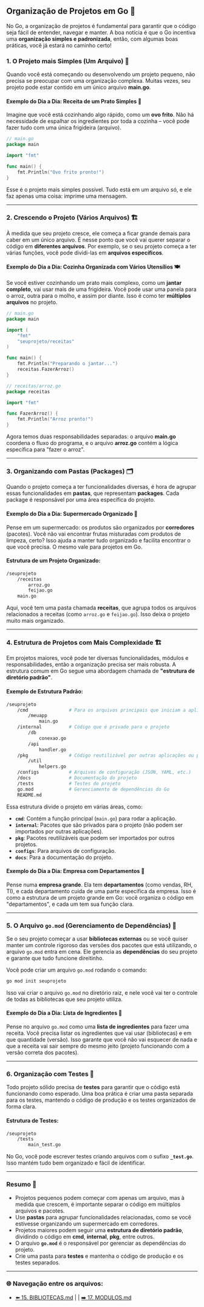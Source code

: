 ## Organização de Projetos em Go 📂

No Go, a organização de projetos é fundamental para garantir que o código seja fácil de entender, navegar e manter. A boa notícia é que o Go incentiva uma **organização simples e padronizada**, então, com algumas boas práticas, você já estará no caminho certo!

### 1. **O Projeto mais Simples (Um Arquivo)** 📝

Quando você está começando ou desenvolvendo um projeto pequeno, não precisa se preocupar com uma organização complexa. Muitas vezes, seu projeto pode estar contido em um único arquivo **main.go**.

#### Exemplo do Dia a Dia: Receita de um Prato Simples 🍳

Imagine que você está cozinhando algo rápido, como um **ovo frito**. Não há necessidade de espalhar os ingredientes por toda a cozinha – você pode fazer tudo com uma única frigideira (arquivo).

```go
// main.go
package main

import "fmt"

func main() {
    fmt.Println("Ovo frito pronto!")
}
```

Esse é o projeto mais simples possível. Tudo está em um arquivo só, e ele faz apenas uma coisa: imprime uma mensagem.

---

### 2. **Crescendo o Projeto (Vários Arquivos)** 🏗️

À medida que seu projeto cresce, ele começa a ficar grande demais para caber em um único arquivo. É nesse ponto que você vai querer separar o código em **diferentes arquivos**. Por exemplo, se o seu projeto começa a ter várias funções, você pode dividi-las em **arquivos específicos**.

#### Exemplo do Dia a Dia: Cozinha Organizada com Vários Utensílios 🍽️

Se você estiver cozinhando um prato mais complexo, como um **jantar completo**, vai usar mais de uma frigideira. Você pode usar uma panela para o arroz, outra para o molho, e assim por diante. Isso é como ter **múltiplos arquivos** no projeto.

```go
// main.go
package main

import (
    "fmt"
    "seuprojeto/receitas"
)

func main() {
    fmt.Println("Preparando o jantar...")
    receitas.FazerArroz()
}
```

```go
// receitas/arroz.go
package receitas

import "fmt"

func FazerArroz() {
    fmt.Println("Arroz pronto!")
}
```

Agora temos duas responsabilidades separadas: o arquivo **main.go** coordena o fluxo do programa, e o arquivo **arroz.go** contém a lógica específica para "fazer o arroz".

---

### 3. **Organizando com Pastas (Packages)** 🗂️

Quando o projeto começa a ter funcionalidades diversas, é hora de agrupar essas funcionalidades em **pastas**, que representam **packages**. Cada package é responsável por uma área específica do projeto.

#### Exemplo do Dia a Dia: Supermercado Organizado 🛒

Pense em um supermercado: os produtos são organizados por **corredores** (pacotes). Você não vai encontrar frutas misturadas com produtos de limpeza, certo? Isso ajuda a manter tudo organizado e facilita encontrar o que você precisa. O mesmo vale para projetos em Go.

#### Estrutura de um Projeto Organizado:

```bash
/seuprojeto
    /receitas
        arroz.go
        feijao.go
    main.go
```

Aqui, você tem uma pasta chamada **receitas**, que agrupa todos os arquivos relacionados a receitas (como `arroz.go` e `feijao.go`). Isso deixa o projeto muito mais organizado.

---

### 4. **Estrutura de Projetos com Mais Complexidade** 🏗️

Em projetos maiores, você pode ter diversas funcionalidades, módulos e responsabilidades, então a organização precisa ser mais robusta. A estrutura comum em Go segue uma abordagem chamada de **"estrutura de diretório padrão"**.

#### Exemplo de Estrutura Padrão:

```bash
/seuprojeto
    /cmd               # Para os arquivos principais que iniciam a aplicação
        /meuapp
            main.go
    /internal          # Código que é privado para o projeto
        /db
            conexao.go
        /api
            handler.go
    /pkg               # Código reutilizável por outras aplicações ou pacotes
        /util
            helpers.go
    /configs           # Arquivos de configuração (JSON, YAML, etc.)
    /docs              # Documentação do projeto
    /tests             # Testes do projeto
    go.mod             # Gerenciamento de dependências do Go
    README.md
```

Essa estrutura divide o projeto em várias áreas, como:

- **`cmd`**: Contém a função principal (`main.go`) para rodar a aplicação.
- **`internal`**: Pacotes que são privados para o projeto (não podem ser importados por outras aplicações).
- **`pkg`**: Pacotes reutilizáveis que podem ser importados por outros projetos.
- **`configs`**: Para arquivos de configuração.
- **`docs`**: Para a documentação do projeto.

#### Exemplo do Dia a Dia: Empresa com Departamentos 🏢

Pense numa **empresa grande**. Ela tem **departamentos** (como vendas, RH, TI), e cada departamento cuida de uma parte específica da empresa. Isso é como a estrutura de um projeto grande em Go: você organiza o código em "departamentos", e cada um tem sua função clara.

---

### 5. **O Arquivo `go.mod` (Gerenciamento de Dependências)** 🔧

Se o seu projeto começar a usar **bibliotecas externas** ou se você quiser manter um controle rigoroso das versões dos pacotes que está utilizando, o arquivo `go.mod` entra em cena. Ele gerencia as **dependências** do seu projeto e garante que tudo funcione direitinho.

Você pode criar um arquivo `go.mod` rodando o comando:

```bash
go mod init seuprojeto
```

Isso vai criar o arquivo `go.mod` no diretório raiz, e nele você vai ter o controle de todas as bibliotecas que seu projeto utiliza.

#### Exemplo do Dia a Dia: Lista de Ingredientes 🛒

Pense no arquivo `go.mod` como uma **lista de ingredientes** para fazer uma receita. Você precisa listar os ingredientes que vai usar (bibliotecas) e em que quantidade (versão). Isso garante que você não vai esquecer de nada e que a receita vai sair sempre do mesmo jeito (projeto funcionando com a versão correta dos pacotes).

---

### 6. **Organização com Testes** 🧪

Todo projeto sólido precisa de **testes** para garantir que o código está funcionando como esperado. Uma boa prática é criar uma pasta separada para os testes, mantendo o código de produção e os testes organizados de forma clara.

#### Estrutura de Testes:

```bash
/seuprojeto
    /tests
        main_test.go
```

No Go, você pode escrever testes criando arquivos com o sufixo **`_test.go`**. Isso mantém tudo bem organizado e fácil de identificar.

---

### Resumo 📝

- Projetos pequenos podem começar com apenas um arquivo, mas à medida que crescem, é importante separar o código em múltiplos arquivos e pacotes.
- Use **pastas** para agrupar funcionalidades relacionadas, como se você estivesse organizando um supermercado em corredores.
- Projetos maiores podem seguir uma **estrutura de diretório padrão**, dividindo o código em **cmd**, **internal**, **pkg**, entre outros.
- O arquivo **`go.mod`** é o responsável por gerenciar as dependências do projeto.
- Crie uma pasta para **testes** e mantenha o código de produção e os testes separados.

---

### 🌐 Navegação entre os arquivos:

- [⬅️ 15. BIBLIOTECAS.md](https://github.com/atenatt/guia-devops/blob/main/programacao/golang/15.%20BIBLIOTECAS.md) | | [➡️ 17. MODULOS.md](https://github.com/atenatt/guia-devops/blob/main/programacao/golang/17.%20MODULOS.md)
